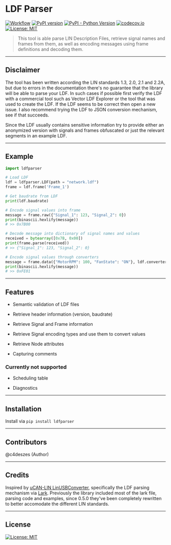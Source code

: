 # LDF Parser

[![Workflow](https://github.com/c4deszes/ldfparser/workflows/CI/badge.svg?branch=master)](https://github.com/c4deszes/ldfparser/actions)
[![PyPI version](https://badge.fury.io/py/ldfparser.svg)](https://pypi.org/project/ldfparser/)
[![PyPI - Python Version](https://img.shields.io/pypi/pyversions/ldfparser.svg)](https://pypi.org/project/ldfparser/)
[![codecov.io](https://codecov.io/github/c4deszes/ldfparser/coverage.svg?branch=master)](https://codecov.io/github/c4deszes/ldfparser?branch=master)
[![License: MIT](https://img.shields.io/badge/License-MIT-blue.svg)](https://opensource.org/licenses/MIT)

> This tool is able parse LIN Description Files, retrieve signal names and frames from them, as well as encoding messages using frame definitions and decoding them.

---

## Disclaimer

The tool has been written according the LIN standards 1.3, 2.0, 2.1 and 2.2A, but due to errors in the documentation there's no guarantee that the library will be able to parse your LDF. In such cases if possible first verify the LDF with a commercial tool
such as Vector LDF Explorer or the tool that was used to create the LDF.  If the LDF seems to be correct then open a new issue. I also recommend trying the LDF to JSON conversion mechanism, see if that succeeds.

Since the LDF usually contains sensitive information try to provide either an anonymized version with signals and frames obfuscated or just the relevant segments in an example LDF.

---

## Example

```python
import ldfparser

# Load LDF
ldf = ldfparser.LDF(path = "network.ldf")
frame = ldf.frame('Frame_1')

# Get baudrate from LDF
print(ldf.baudrate)

# Encode signal values into frame
message = frame.raw({"Signal_1": 123, "Signal_2": 0})
print(binascii.hexlify(message))
# >> 0x7B00

# Decode message into dictionary of signal names and values
received = bytearray([0x7B, 0x00])
print(frame.parse(received))
# >> {"Signal_1": 123, "Signal_2": 0}

# Encode signal values through converters
message = frame.data({"MotorRPM": 100, "FanState": "ON"}, ldf.converters)
print(binascii.hexlify(message))
# >> 0xFE01

```

---

## Features

+ Semantic validation of LDF files

+ Retrieve header information (version, baudrate)

+ Retrieve Signal and Frame information

+ Retrieve Signal encoding types and use them to convert values

+ Retrieve Node attributes

+ Capturing comments

### Currently not supported

+ Scheduling table

+ Diagnostics

---

## Installation

Install via `pip install ldfparser`

---

## Contributors

@c4deszes (Author)

---

## Credits

Inspired by [uCAN-LIN LinUSBConverter](https://github.com/uCAN-LIN/LinUSBConverter), specifically the LDF parsing mechanism via [Lark](https://github.com/lark-parser/lark). Previously the library included most of the lark file, parsing code and examples, since 0.5.0 they've been completely rewritten to better accomodate the different LIN standards.

---

## License

[![License: MIT](https://img.shields.io/badge/License-MIT-blue.svg)](https://opensource.org/licenses/MIT)
